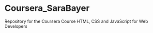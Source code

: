 # Coursera_SaraBayer
Repository for the Coursera Course HTML, CSS and JavaScript for Web Developers
